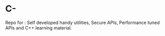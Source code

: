 # C-
Repo for : Self developed handy  utilities, Secure APIs, Performance tuned APIs and C++ learning material. 
